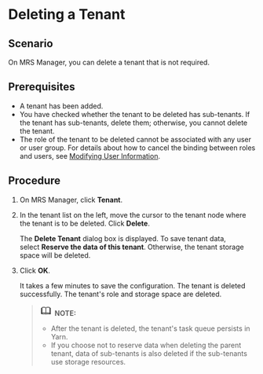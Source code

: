 # Deleting a Tenant<a name="EN-US_TOPIC_0125375390"></a>

## Scenario<a name="section12862319193852"></a>

On MRS Manager, you can delete a tenant that is not required.

## Prerequisites<a name="section52490834193910"></a>

-   A tenant has been added.
-   You have checked whether the tenant to be deleted has sub-tenants. If the tenant has sub-tenants, delete  them; otherwise, you cannot delete the tenant.
-   The role of the tenant to be deleted cannot be associated with any user or user group. For details about how to cancel the binding between roles and users, see  [Modifying User Information](modifying-user-information.md).

## Procedure<a name="section65778356193917"></a>

1.  On MRS Manager, click  **Tenant**.
2.  In the tenant list on the left, move the cursor to the tenant node where the tenant is to be deleted. Click  **Delete**.

    The  **Delete Tenant** dialog box is displayed. To save tenant data, select **Reserve the data of this tenant**. Otherwise, the tenant storage space will be deleted.

3.  Click  **OK**.

    It takes a few minutes to save the configuration. The tenant is deleted successfully. The tenant's role and storage space are deleted.

    >![](public_sys-resources/icon-note.gif) **NOTE:**   
    >-   After the tenant is deleted, the tenant's task queue persists in Yarn.  
    >-   If you choose not to reserve data when deleting the parent tenant, data of sub-tenants is also deleted if the sub-tenants use storage resources.  


